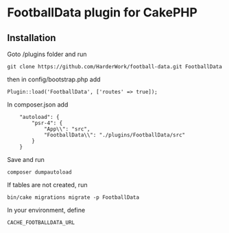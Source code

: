 # FootballData plugin for CakePHP

## Installation
Goto <app>/plugins folder and run

```
git clone https://github.com/HarderWork/football-data.git FootballData
```

then in config/bootstrap.php add

```
Plugin::load('FootballData', ['routes' => true]);
```

In composer.json add
```
    "autoload": {
        "psr-4": {
            "App\\": "src",
            "FootballData\\": "./plugins/FootballData/src"
        }
    }
```

Save and run

```
composer dumpautoload
```

If tables are not created, run
```
bin/cake migrations migrate -p FootballData
```

In your environment, define
```
CACHE_FOOTBALLDATA_URL
```
